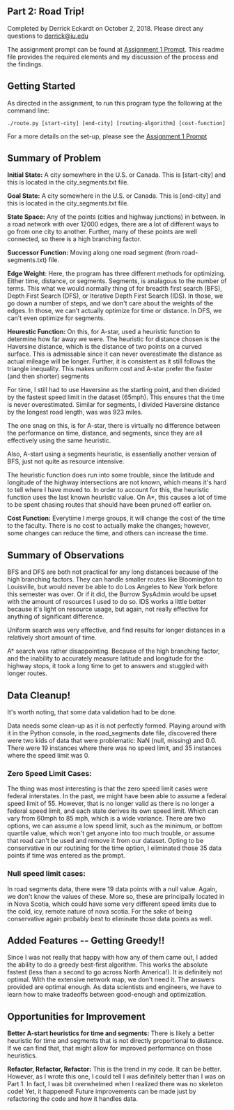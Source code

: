 ## Part 2: Road Trip!

Completed by Derrick Eckardt on October 2, 2018.  Please direct any questions to [derrick@iu.edu](mailto:derrick@iu.edu)

The assignment prompt can be found at [Assignment 1 Prompt](https://github.iu.edu/cs-b551-fa2018/derrick-a1/blob/master/a1-v2.pdf).  This readme file provides the required elements and my discussion of the process and the findings.

## Getting Started

As directed in the assignment, to run this program type the following at the command line:

    ./route.py [start-city] [end-city] [routing-algorithm] [cost-function]

For a more details on the set-up, please see the [Assignment 1 Prompt](https://github.iu.edu/cs-b551-fa2018/derrick-a1/blob/master/a1-v2.pdf)

## Summary of Problem

**Initial State:** A city somewhere in the U.S. or Canada.  This is [start-city] and this is located in the city_segments.txt file.

**Goal State:** A city somewhere in the U.S. or Canada.  This is [end-city] and this is located in the city_segments.txt file.

**State Space:** Any of the points (cities and highway junctions) in between.  In a road network with over 12000 edges, there are a lot of different ways to go from one city to another.  Further, many of these points are well connected, so there is a high branching factor.

**Successor Function:** Moving along one road segment (from road-segments.txt) file.

**Edge Weight**:  Here, the program has three different methods for optimizing.  Either time, distance, or segments.  Segments, is analagous to the number of terms.  This what we would normally thing of for breadth first search (BFS), Depth First Search (DFS), or Iterative Depth First Search (IDS). In those, we go down a number of steps, and we don't care about the weights of the edges.  In those, we can't actually optimize for time or distance.  In DFS, we can't even optimize for segments.

**Heurestic Function:** On this, for A-star, used a heuristic function to determine how far away we were.  The heuristic for distance chosen is the Haversine distance, which is the distance of two points on a curved surface.  This is admissable since it can never overestimate the distance as actual mileage will be longer.  Further, it is consistent as it still follows the triangle inequality.  This makes uniform cost and A-star prefer the faster (and then shorter) segments

For time, I still had to use Haversine as the starting point, and then divided by the fastest speed limit in the dataset (65mph).  This ensures that the time is never overestimated.  Similar for segments, I divided Haversine distance by the longest road length, was was 923 miles.

The one snag on this, is for A-star, there is virtually no difference between the performance on time, distance, and segments, since they are all effectively using the same heuristic.

Also, A-start using a segments heuristic, is essentially another version of BFS, just not quite as resource intensive.

The heuristic function does run into some trouble, since the latitude and longitude of the highway intersections are not known, which means it's hard to tell where I have moved to.  In order to account for this, the heuristic function uses the last known heuristic value.  On A*, this causes a lot of time to be spent chasing routes that should have been pruned off earlier on.

**Cost Function:** Everytime I merge groups, it will change the cost of the time to the faculty.  There is no cost to actually make the changes; however, some changes can reduce the time, and others can increase the time.

## Summary of Observations

BFS and DFS are both not practical for any long distances because of the high branching factors.  They can handle smaller routes like Bloomington to Louisville, but would never be able to do Los Angeles to New York before this semester was over.  Or if it did, the Burrow SysAdmin would be upset with the amount of resources I used to do so. IDS works a little better because it's light on resource usage, but again, not really effective for anything of significant difference.

Uniform search was very effective, and find results for longer distances in a relatively short amount of time.

A* search was rather disappointing.   Because of the high branching factor, and the inability to accurately measure latitude and longitude for the highway stops, it took a long time to get to answers and stuggled with longer routes.

## Data Cleanup!

It's worth noting, that some data validation had to be done. 

Data needs some clean-up as it is not perfectly formed.  Playing around with it in the Python console, in the road_segments date file, discovered there were two kids of data that were problematic: NaN (null, missing) and  0.0.  There were 19 instances where there was no speed limit, and 35 instances where the speed limit was 0.

### Zero Speed Limit Cases:

The thing was most interesting is that the zero speed limit cases were federal interstates.  In the past, we might have been able to assume a federal speed limit of 55.  However, that is no longer valid as there is no longer a federal speed limit, and each state derives its own speed limit.  Which can vary from 60mph to 85 mph, which is a wide variance.  There are two options, we can assume a low speed limit, such as the minimum, or bottom quartile value, which won't get anyone into too much trouble, or assume that road can't be  used and remove it from our dataset.  Opting to be conservative in our routining for the time option, I eliminated those 35 data points if time was entered as the prompt.  

### Null speed limit cases:

In road segments data, there were 19 data points with a null value.  Again, we don't know the values of these.  More so, these are principally located in in Nova Scotia, which could have some very different speed limits due to the cold, icy, remote nature of nova scotia.  For the sake of being conservative again probably best to eliminate those data points as well.

## Added Features -- Getting Greedy!!

Since I was not really that happy with how any of them came out, I added the ability to do a greedy best-first algorithm.  This works the absolute fastest (less than a second to go across North America!).  It is definitely not optimal.  With the extensive network map, we don't need it.  The answers provided are optimal enough.  As data scientists and engineers, we have to learn how to make tradeoffs between good-enough and optimization.

## Opportunities for Improvement

**Better A-start heuristics for time and segments:** There is likely a better heuristic for time and segments that is not directly proportional to distance.  If we can find that, that might allow for improved performance on those heuristics.

**Refactor, Refactor, Refactor:** This is the trend in my code.  It can be better.  However, as I wrote this one, I could tell I was definitely better than I was on Part 1.  In fact, I was bit overwhelmed when I realized there was no skeleton code!  Yet, it happened!  Future improvements can be made just by refactoring the code and how it handles data.
